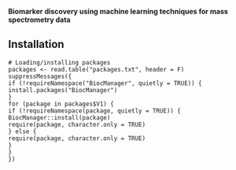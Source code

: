 **Biomarker discovery using machine learning techniques for mass spectrometry data**


## Installation
```r{}
# Loading/installing packages
packages <- read.table("packages.txt", header = F)
suppressMessages({
if (!requireNamespace("BiocManager", quietly = TRUE)) {
install.packages("BiocManager")
}
for (package in packages$V1) {
if (!requireNamespace(package, quietly = TRUE)) {
BiocManager::install(package)
require(package, character.only = TRUE)
} else {
require(package, character.only = TRUE)
}
}
})
```
